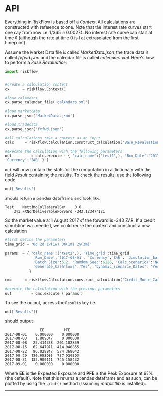 # API

Everything in RiskFlow is based off a *Context*. All calculations are constructed with reference to one.
Note that the interest rate curves start one day from now i.e. $1/365\approx 0.00274$. No interest rate
curve can start at time 0 (although the rate at time 0 is flat extrapolated from the first timepoint).

Assume the Market Data file is called *MarketData.json*, the trade data is called *fxfwd.json* and the
calendar file is called *calendars.xml*. Here's how to perform a *Base Revaluation*:

```python
import riskflow


#create a calculation context
cx      = riskflow.Context()

#load calendars
cx.parse_calendar_file('calendars.xml')

#load marketdata
cx.parse_json('MarketData.json')

#load tradedata
cx.parse_json('fxfwd.json')

#all calculations take a context as an input
calc 	 = riskflow.calculation.construct_calculation('Base_Revaluation', cx)

#execute the calculation with the following parameters
out 		= calc.execute ( { 'calc_name':('test1',), 'Run_Date':'2017-08-01',
'Currency':'ZAR' } )
```

```out``` will now contain the stats for the computation in a dictionary with the field
*Result* containing the results.
To check the results, use the following code:
```python
out['Results']
```
should return a pandas dataframe and look like:
```
Test	NettingCollateralSet	0.0
	341	FXNonDeliverableForward	-343.123474121
```
So the market value at 1 August 2017 of the forward is -343 ZAR. If a credit simulation was
needed, we could reuse the context and construct a new calculation
```python
#first define the parameters
time_grid = '0d 2d 1w(1w) 3m(1m) 2y(3m)'

params 	= { 'calc_name':('test2',), 'Time_grid':time_grid,
             'Run_Date':'2017-08-01', 'Currency':'ZAR', 'Simulation_Batches':10,
             'Batch_Size':512, 'Random_Seed':6126, 'Calc_Scenarios':'No'
             'Generate_Cashflows':'Yes', 'Dynamic_Scenario_Dates': 'Yes'
           }

cmc 	 = riskflow.Calculation.construct_calculation('Credit_Monte_Carlo', cx)

#execute the calculation with the previous parameters
out 		= cmc.execute ( params )
```
To see the output, access the ```Results``` key i.e.
```python
out['Results'])
```
should output
```
				EE         PFE
2017-08-01    0.000000    0.000000
2017-08-03    1.809047    0.000000
2017-08-08   25.414378  201.102859
2017-08-15   62.647971  414.040855
2017-08-22   96.029947  574.368042
2017-08-29  130.653986  737.920593
2017-08-31  132.900141  745.158432
2017-09-01    0.000000    0.000000
```
Where **EE** is the Expected Exposure and **PFE** is the Peak Exposure at 95% (the default). Note that
this returns a pandas dataframe and as such, can be plotted by using the ```.plot()``` method
(assuming *matplotlib* is installed).

---
